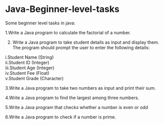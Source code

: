 # Java-Beginner-level-tasks

Some beginner level tasks in java:

1.Write a Java program to calculate the factorial of a number.

2. Write a Java program to take student details as input and display them. The program should prompt the user to enter the following details:

i.Student Name (String)  
ii.Student ID (Integer)  
iii.Student Age (Integer)   
iv.Student Fee (Float)   
v.Student Grade (Character) 

3.Write a Java program to take two numbers as input and print their sum.

4.Write a Java program to find the largest among three numbers.

5.Write a Java program that checks whether a number is even or odd

6.Write a Java program to check if a number is prime.
